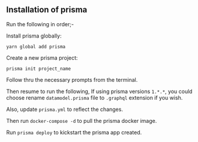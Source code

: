 ## Installation of prisma

Run the following in order;-

Install prisma globally:

`yarn global add prisma`

Create a new prisma project:

`prisma init project_name`

Follow thru the necessary prompts from the terminal.

Then resume to run the following,
If using prisma versions ``1.*.*``, you could choose rename `datamodel.prisma` file to `.graphql` extension if you wish.

Also, update `prisma.yml` to reflect the changes.

Then run `docker-compose -d` to pull the prisma docker image.

Run `prisma deploy` to kickstart the prisma app created.


